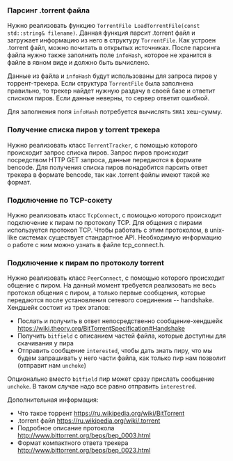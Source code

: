 ### Парсинг .torrent файла

Нужно реализовать функцию `TorrentFile LoadTorrentFile(const std::string& filename)`.
Данная функция парсит .torrent файл и загружает информацию из него в структуру `TorrentFile`.
Как устроен .torrent файл, можно почитать в открытых источниках.
После парсинга файла нужно также заполнить поле `infoHash`, которое не хранится в файле в явном виде и должно быть вычислено.

Данные из файла и `infoHash` будут использованы для запроса пиров у торрент-трекера. Если структура `TorrentFile`
была заполнена правильно, то трекер найдет нужную раздачу в своей базе и ответит списком пиров.
Если данные неверны, то сервер ответит ошибкой.

Для заполнения поля `infoHash` потребуется вычислять `SHA1` хеш-сумму.


### Получение списка пиров у torrent трекера

Нужно реализовать класс `TorrentTracker`, с помощью которого происходит запрос списка пиров.
Запрос пиров происходит посредством HTTP GET запроса, данные передаются в формате bencode.
Для получения списка пиров понадобится парсить ответ трекера в формате bencode, так как .torrent файлы имеют такой же формат.

### Подключение по TCP-сокету

Нужно реализовать класс `TcpConnect`, с помощью которого происходит подключение к пирам по протоколу TCP.
Для общения с пирами используется протокол TCP.
Чтобы работать с этим протоколом, в unix-like системах существует стандартное API. Необходимую информацию о работе с ним
можно узнать в файле tcp_connect.h.

### Подключение к пирам по протоколу torrent

Нужно реализовать класс `PeerConnect`, с помощью которого происходит общение с пиром.
На данный момент требуется реализовать не весь протокол общения с пиром, а только первые сообщения, которые передаются
после установления сетевого соединения -- handshake.
Хендшейк состоит из трех этапов:
- Послать и получить в ответ непосредственно сообщение-хендшейк https://wiki.theory.org/BitTorrentSpecification#Handshake
- Получить `bitfield` с описанием частей файла, которые доступны для скачивания у пира
- Отправить сообщение `interested`, чтобы дать знать пиру, что мы будем запрашивать у него части файла, как только пир нам позволит (отправит нам `unchoke`)
 
Опционально вместо `bitfield` пир может сразу прислать сообщение `unchoke`.
В таком случае надо все равно отправить `interestred`.


Дополнительная информация:
- Что такое торрент https://ru.wikipedia.org/wiki/BitTorrent
- .torrent файл https://ru.wikipedia.org/wiki/.torrent
- Подробное описание протокола http://www.bittorrent.org/beps/bep_0003.html
- Формат компактного ответа трекера http://www.bittorrent.org/beps/bep_0023.html
